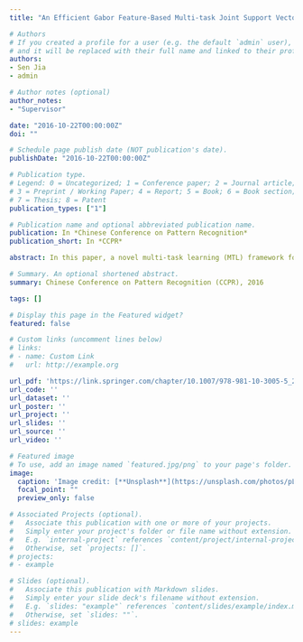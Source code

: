 ```yaml
---
title: "An Efficient Gabor Feature-Based Multi-task Joint Support Vector Machines Framework for Hyperspectral Image Classification"

# Authors
# If you created a profile for a user (e.g. the default `admin` user), write the username (folder name) here 
# and it will be replaced with their full name and linked to their profile.
authors:
- Sen Jia
- admin

# Author notes (optional)
author_notes:
- "Supervisor"

date: "2016-10-22T00:00:00Z"
doi: ""

# Schedule page publish date (NOT publication's date).
publishDate: "2016-10-22T00:00:00Z"

# Publication type.
# Legend: 0 = Uncategorized; 1 = Conference paper; 2 = Journal article;
# 3 = Preprint / Working Paper; 4 = Report; 5 = Book; 6 = Book section;
# 7 = Thesis; 8 = Patent
publication_types: ["1"]

# Publication name and optional abbreviated publication name.
publication: In *Chinese Conference on Pattern Recognition*
publication_short: In *CCPR*

abstract: In this paper, a novel multi-task learning (MTL) framework for a series of Gabor features via joint probabilistic outputs of support vector machines (SVM), abbreviated as GF-MTJSVM, has been proposed for Hyperspectral image (HSI) classification. Specifically, we firstly use a series of Gabor wavelet filters with different scales and frequencies to extract spectral-spatial-combined features from the HSI data. Then, we apply these Gabor features into the multi-task learning framework via joint probabilistic outputs of SVM. Experimental results on two widely used real HSI data indicate that the proposed GF-MTJSVM approach outperforms several well-known classification methods.

# Summary. An optional shortened abstract.
summary: Chinese Conference on Pattern Recognition (CCPR), 2016

tags: []

# Display this page in the Featured widget?
featured: false

# Custom links (uncomment lines below)
# links:
# - name: Custom Link
#   url: http://example.org

url_pdf: 'https://link.springer.com/chapter/10.1007/978-981-10-3005-5_2#citeas'
url_code: ''
url_dataset: ''
url_poster: ''
url_project: ''
url_slides: ''
url_source: ''
url_video: ''

# Featured image
# To use, add an image named `featured.jpg/png` to your page's folder. 
image:
  caption: 'Image credit: [**Unsplash**](https://unsplash.com/photos/pLCdAaMFLTE)'
  focal_point: ""
  preview_only: false

# Associated Projects (optional).
#   Associate this publication with one or more of your projects.
#   Simply enter your project's folder or file name without extension.
#   E.g. `internal-project` references `content/project/internal-project/index.md`.
#   Otherwise, set `projects: []`.
# projects:
# - example

# Slides (optional).
#   Associate this publication with Markdown slides.
#   Simply enter your slide deck's filename without extension.
#   E.g. `slides: "example"` references `content/slides/example/index.md`.
#   Otherwise, set `slides: ""`.
# slides: example
---
```

